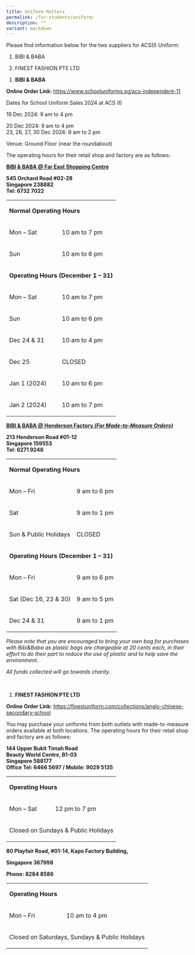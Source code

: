 ```yaml
---
title: Uniform Matters
permalink: /for-students/uniform/
description: ""
variant: markdown
---
```

<p>Please find information below for the two suppliers for ACS(I) Uniform:</p>
<ol data-tight="true" class="tight">
<li>
<p>BIBI &amp; BABA</p>
</li>
<li>
<p>FINEST FASHION PTE LTD</p>
</li>
</ol>
<p></p>
<ol data-tight="true" class="tight">
<li>
<p><strong>BIBI &amp; BABA</strong>
</p>
</li>
</ol>
<p><strong>Online Order Link:&nbsp;</strong><a href="https://www.schooluniforms.sg/acs-independent-11" rel="noopener noreferrer nofollow" target="_blank">https://www.schooluniforms.sg/acs-independent-11</a>
</p>
<p>Dates for School Uniform Sales 2024 at ACS (I)</p>
<p>19 Dec 2024: 9 am to 4 pm</p>
<p>20 Dec 2024: 9 am to 4 pm
<br>23, 26, 27, 30 Dec 2024: 9 am to 2 pm</p>
<p>Venue: Ground Floor (near the roundabout)</p>
<p>The operating hours for their retail shop and factory are as follows:</p>
<p><strong><u>BIBI &amp; BABA @ Far East Shopping Centre</u></strong>
</p>
<p><strong>545 Orchard Road #02-28<br>Singapore 238882<br>Tel: 6732 7022</strong>
</p>
<table style="minWidth: 50px">
<colgroup>
<col>
<col>
</colgroup>
<tbody>
<tr>
<td rowspan="1" colspan="2">
<p><strong>Normal Operating Hours</strong>
</p>
</td>
</tr>
<tr>
<td rowspan="1" colspan="1">
<p>Mon – Sat</p>
</td>
<td rowspan="1" colspan="1">
<p>10 am to 7 pm</p>
</td>
</tr>
<tr>
<td rowspan="1" colspan="1">
<p>Sun</p>
</td>
<td rowspan="1" colspan="1">
<p>10 am to 6 pm</p>
</td>
</tr>
<tr>
<td rowspan="1" colspan="2">
<p><strong>Operating Hours&nbsp;(December 1 – 31)</strong>
</p>
</td>
</tr>
<tr>
<td rowspan="1" colspan="1">
<p>Mon – Sat</p>
</td>
<td rowspan="1" colspan="1">
<p>10 am to 7 pm</p>
</td>
</tr>
<tr>
<td rowspan="1" colspan="1">
<p>Sun</p>
</td>
<td rowspan="1" colspan="1">
<p>10 am to 6 pm</p>
</td>
</tr>
<tr>
<td rowspan="1" colspan="1">
<p>Dec 24 &amp; 31</p>
</td>
<td rowspan="1" colspan="1">
<p>10 am to 4 pm</p>
</td>
</tr>
<tr>
<td rowspan="1" colspan="1">
<p>Dec 25</p>
</td>
<td rowspan="1" colspan="1">
<p>CLOSED</p>
</td>
</tr>
<tr>
<td rowspan="1" colspan="1">
<p>Jan 1 (2024)</p>
</td>
<td rowspan="1" colspan="1">
<p>10 am to 6 pm</p>
</td>
</tr>
<tr>
<td rowspan="1" colspan="1">
<p>Jan 2 (2024)</p>
</td>
<td rowspan="1" colspan="1">
<p>10 am to 7 pm</p>
</td>
</tr>
</tbody>
</table>
<p><strong><u>BIBI &amp; BABA @ Henderson Factory </u><em><u>(For Made-to-Measure Orders)</u></em></strong>
</p>
<p><strong>213 Henderson Road #01-12<br>Singapore 159553<br>Tel: 6271 9248</strong>
</p>
<table style="minWidth: 50px">
<colgroup>
<col>
<col>
</colgroup>
<tbody>
<tr>
<td rowspan="1" colspan="2">
<p><strong>Normal Operating Hours</strong>
</p>
</td>
</tr>
<tr>
<td rowspan="1" colspan="1">
<p>Mon – Fri</p>
</td>
<td rowspan="1" colspan="1">
<p>9 am to 6 pm</p>
</td>
</tr>
<tr>
<td rowspan="1" colspan="1">
<p>Sat</p>
</td>
<td rowspan="1" colspan="1">
<p>9 am to 1 pm</p>
</td>
</tr>
<tr>
<td rowspan="1" colspan="1">
<p>Sun &amp; Public Holidays</p>
</td>
<td rowspan="1" colspan="1">
<p>CLOSED</p>
</td>
</tr>
<tr>
<td rowspan="1" colspan="2">
<p><strong>Operating Hours&nbsp;(December 1 – 31)</strong>
</p>
</td>
</tr>
<tr>
<td rowspan="1" colspan="1">
<p>Mon – Fri</p>
</td>
<td rowspan="1" colspan="1">
<p>9 am to 6 pm</p>
</td>
</tr>
<tr>
<td rowspan="1" colspan="1">
<p>Sat (Dec 16, 23 &amp; 30)</p>
</td>
<td rowspan="1" colspan="1">
<p>9 am to 5 pm</p>
</td>
</tr>
<tr>
<td rowspan="1" colspan="1">
<p>Dec 24 &amp; 31</p>
</td>
<td rowspan="1" colspan="1">
<p>9 am to 1 pm</p>
</td>
</tr>
</tbody>
</table>
<p><em>Please note that you are encouraged to bring your own bag for purchases with Bibi&amp;Baba as plastic bags are chargeable at 20 cents each, in their effort to do their part to reduce the use of plastic and to help save the environment.</em>
</p>
<p><em>All funds collected will go towards charity.</em>
</p>
<p>
<br>
</p>
<ol start="2" data-tight="true" class="tight">
<li>
<p><strong>FINEST FASHION PTE LTD</strong>
</p>
</li>
</ol>
<p><strong>Online Order Link:</strong>&nbsp;<a href="https://finestuniform.com/collections/anglo-chinese-secondary-school" rel="noopener noreferrer nofollow" target="_blank">https://finestuniform.com/collections/anglo-chinese-secondary-school</a>
</p>
<p>You may purchase your uniforms from both outlets with made-to-measure
orders available at both locations. The operating hours for their retail
shop and factory are as follows:</p>
<p><strong>144 Upper Bukit Timah Road<br>Beauty World Centre, B1-03<br>Singapore 588177<br>Office Tel: 6466 5697 / Mobile: 9029 5135</strong>
</p>
<table style="minWidth: 50px">
<colgroup>
<col>
<col>
</colgroup>
<tbody>
<tr>
<td rowspan="1" colspan="2">
<p><strong>Operating Hours</strong>
</p>
</td>
</tr>
<tr>
<td rowspan="1" colspan="1">
<p>Mon – Sat</p>
</td>
<td rowspan="1" colspan="1">
<p>12 pm to 7 pm</p>
</td>
</tr>
<tr>
<td rowspan="1" colspan="2">
<p>Closed on Sundays &amp; Public Holidays</p>
</td>
</tr>
</tbody>
</table>
<p><strong>80 Playfair Road, #01-14, Kapo Factory Building,</strong>
</p>
<p><strong>Singapore&nbsp;367998</strong>
</p>
<p><strong>Phone: 8284 8586</strong>
</p>
<table style="minWidth: 50px">
<colgroup>
<col>
<col>
</colgroup>
<tbody>
<tr>
<td rowspan="1" colspan="2">
<p><strong>Operating Hours</strong>
</p>
</td>
</tr>
<tr>
<td rowspan="1" colspan="1">
<p>Mon – Fri</p>
</td>
<td rowspan="1" colspan="1">
<p>10 am to 4 pm</p>
</td>
</tr>
<tr>
<td rowspan="1" colspan="2">
<p>Closed on Saturdays, Sundays &amp; Public Holidays</p>
</td>
</tr>
</tbody>
</table>
<p></p>